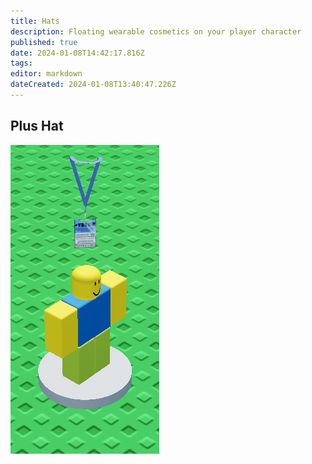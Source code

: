 ```yaml
---
title: Hats
description: Floating wearable cosmetics on your player character
published: true
date: 2024-01-08T14:42:17.816Z
tags: 
editor: markdown
dateCreated: 2024-01-08T13:40:47.226Z
---
```


## Plus Hat
![plus.png](/hats/plus.png)
<i class="fas fa-regular fa-wand-magic-sparkles"></i>